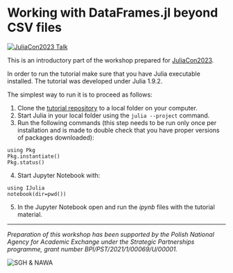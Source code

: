 # Working with DataFrames.jl beyond CSV files

[![JuliaCon2023 Talk](https://img.youtube.com/vi/oorErKcAWIQ/0.jpg)](https://www.youtube.com/watch?v=oorErKcAWIQ)

This is an introductory part of the workshop
prepared for [JuliaCon2023](https://juliacon.org/2023/).

In order to run the tutorial make sure that you have Julia executable installed.
The tutorial was developed under Julia 1.9.2.

The simplest way to run it is to proceed as follows:
1. Clone the
   [tutorial repository](https://github.com/bkamins/JuliaCon2023-Tutorial)
   to a local folder on your computer.
2. Start Julia in your local folder using the `julia --project` command.
3. Run the following commands (this step needs to be run only once per installation and is made to double check that you have proper versions of packages downloaded):
```
using Pkg
Pkg.instantiate()
Pkg.status()
```
4. Start Jupyter Notebook with:
```
using IJulia
notebook(dir=pwd())
```
5. In the Jupyter Notebook open and run the *ipynb* files with the tutorial material.

---

*Preparation of this workshop has been supported by the Polish National Agency for Academic Exchange under the Strategic Partnerships programme, grant number BPI/PST/2021/1/00069/U/00001.*

![SGH & NAWA](logo.png)

